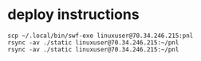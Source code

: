 # deploy instructions

```
scp ~/.local/bin/swf-exe linuxuser@70.34.246.215:pnl
rsync -av ./static linuxuser@70.34.246.215:~/pnl
rsync -av ./static linuxuser@70.34.246.215:~/pnl
```
